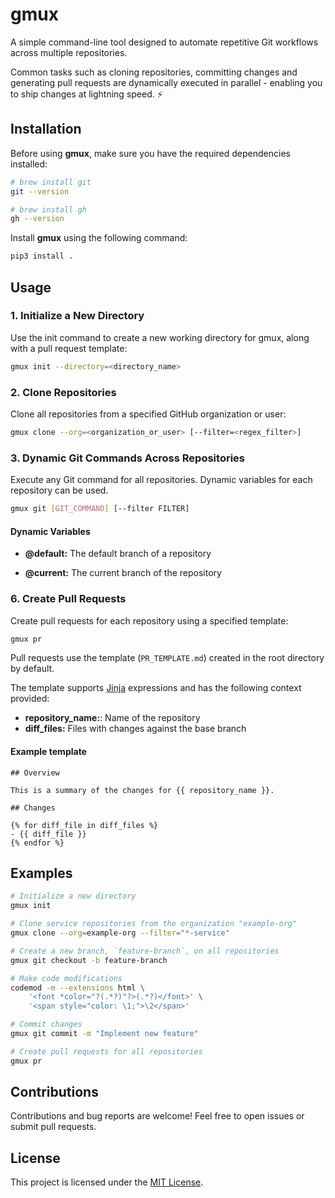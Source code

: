 # gmux

A simple command-line tool designed to automate repetitive Git workflows across multiple repositories.

Common tasks such as cloning repositories, committing changes and generating pull requests are dynamically executed in parallel - enabling you to ship changes at lightning speed. ⚡

## Installation

Before using **gmux**, make sure you have the required dependencies installed:

```bash
# brew install git
git --version

# brew install gh
gh --version
```

Install **gmux** using the following command:

```bash
pip3 install .
```

## Usage

### 1. Initialize a New Directory

Use the init command to create a new working directory for gmux, along with a pull request template:

```bash
gmux init --directory=<directory_name>
```

### 2. Clone Repositories

Clone all repositories from a specified GitHub organization or user:

```bash
gmux clone --org=<organization_or_user> [--filter=<regex_filter>]
```

### 3. Dynamic Git Commands Across Repositories

Execute any Git command for all repositories. Dynamic variables for each repository can be used.

```bash
gmux git [GIT_COMMAND] [--filter FILTER]
```

#### Dynamic Variables

- **@default:** The default branch of a repository

- **@current:** The current branch of the repository

### 6. Create Pull Requests

Create pull requests for each repository using a specified template:

```bash
gmux pr
```

Pull requests use the template (`PR_TEMPLATE.md`) created in the root directory by default.

The template supports [Jinja](https://jinja.palletsprojects.com/en/3.1.x/) expressions and has the following context provided:

- **repository_name:**: Name of the repository
- **diff_files:** Files with changes against the base branch

#### Example template

```
## Overview

This is a summary of the changes for {{ repository_name }}.

## Changes

{% for diff_file in diff_files %}
- {{ diff_file }}
{% endfor %}
```

## Examples

```bash
# Initialize a new directory
gmux init

# Clone service repositories from the organization "example-org"
gmux clone --org=example-org --filter="*-service"

# Create a new branch, `feature-branch`, on all repositories
gmux git checkout -b feature-branch

# Make code modifications
codemod -m --extensions html \
    '<font *color="?(.*?)"?>(.*?)</font>' \
    '<span style="color: \1;">\2</span>'

# Commit changes
gmux git commit -m "Implement new feature"

# Create pull requests for all repositories
gmux pr
```

## Contributions

Contributions and bug reports are welcome! Feel free to open issues or submit pull requests.

## License

This project is licensed under the [MIT License](https://opensource.org/license/mit/).
